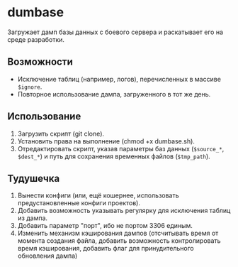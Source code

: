 dumbase
=======

Загружает дамп базы данных с боевого сервера и раскатывает его на среде разработки.


Возможности
-----------

* Исключение таблиц (например, логов), перечисленных в массиве `$ignore`.
* Повторное использование дампа, загруженного в тот же день.


Использование
-------------

1. Загрузить скрипт (git clone).
1. Установить права на выполнение (chmod +x dumbase.sh).
1. Отредактировать скрипт, указав параметры баз данных (`$source_*`, `$dest_*`)
и путь для сохранения временных файлов (`$tmp_path`).


Тудушечка
---------

1. Вынести конфиги (или, ещё кошернее, использовать предустановленные конфиги проектов).
1. Добавить возможность указывать регулярку для исключения таблиц из дампа.
1. Добавить параметр "порт", ибо не портом 3306 единым.
1. Изменить механизм кэширования дампов (отсчитывать время от момента создания файла,
добавить возможность контролировать время кэширования, добавить флаг
для принудительного обновления дампа)

